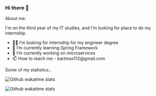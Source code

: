 ### Hi there 👋

About me:

I'm on the third year of my IT studies, and I'm looking for place to do my internship.
<ul>
    <li>👨‍🎓 I’m looking for internship for my engineer degree</li>
    <li>🌱   I’m currently learning Spring Framework </li>
    <li>🧱   I’m currently working on microservices  </li>
    <li>📫   How to reach me - bartmax112@gmail.com </li>
</ul>

<summary>Some of my statistics..</summary>
<p>
    <img src="https://github-readme-stats.vercel.app/api?username=Bartmax112&show_icons=true" alt="Github wakatime stats"/>
</p>
<p>
    <img src="https://github-readme-stats.vercel.app/api/top-langs/?username=Bartmax112&layout=compact"  alt="Github wakatime stats"/>
</p>
